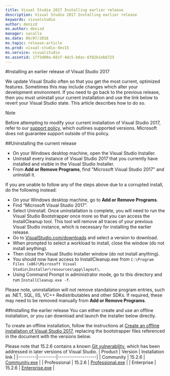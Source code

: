 ```yaml
---
title: Visual Studio 2017 Installing earlier release
description: Visual Studio 2017 Installing earlier release
keywords: visualstudio
author: denizd
ms.author: denizd
manager: sacalla
ms.date: 09/07/2016
ms.topic: release-article
ms.prod: visual-studio-dev15
ms.service: visualstudio
ms.assetid: 17f5d00a-681f-4dc5-bdac-6f82b1ebb725
---
```


#Installing an earlier release of Visual Studio 2017

We update Visual Studio often so that you get the most current, optimized features. Sometimes this may include changes which alter your development environment. If you need to go back to the previous release, then you must uninstall your current installation and use the link below to revert your Visual Studio state. This article describes how to do so.

> [!NOTE]
> Before attempting to modify your current installation of Visual Studio 2017, refer to our [support policy](https://www.visualstudio.com/en-us/productinfo/vs-servicing-vs), which outlines supported versions. Microsoft does not guarantee support outside of this policy.


##Uninstalling the current release
*   On your Windows desktop machine, open the Visual Studio Installer.
*   Uninstall every instance of Visual Studio 2017 that you currently have installed and visible in the Visual Studio Installer.
*   From **Add or Remove Programs**, find "Microsoft Visual Studio 2017" and uninstall it.

If you are unable to follow any of the steps above due to a corrupted install, do the following instead:
*	On your Windows desktop machine, go to **Add or Remove Programs**.
*	Find “Microsoft Visual Studio 2017”.
*	Select Uninstall. Once uninstallation is complete, you will need to run the Visual Studio Bootstrapper once more so that you can access the InstallCleanup tool. This tool will remove all traces of your previous Visual Studio instance, which is necessary for installing the earlier release.
*	Go to [VisualStudio.com/downloads](https://www.visualstudio.com/downloads) and select a version to download.
*	When prompted to select a workload to install, close the window (do not install anything).
*	Then close the Visual Studio Installer window (do not install anything).
*	You should now have access to InstallCleanup.exe from `C:\Program Files (x86)\Microsoft Visual Studio\Installer\resources\app\layout\`.
*	Using Command Prompt in administrator mode, go to this directory and run `InstallCleanup.exe -f`.

Please note, uninstallation will not remove standalone program entries, such as .NET, SQL, IIS, VC++ Redistributables and other SDKs. If required, these may need to be removed manually from **Add or Remove Programs**.

##Installing the earlier release
You can either create and use an offline installation, or you can download and launch the installer below directly.

To create an offline installation, follow the instructions at [Create an offline installation of Visual Studio 2017](https://docs.microsoft.com/visualstudio/ide/create-an-offline-installation-of-visual-studio), replacing the bootstrapper files referenced in the document with the versions below.

Please note that 15.2.6 contains a known [Git vulnerability](https://blogs.msdn.microsoft.com/devops/2017/08/15/git-vulnerability-with-submodules/), which has been addressed in later versions of Visual Studio.
| Product | Version | Installation link |
|---------|---------|-------------------|
| Community | 15.2.6 | [Community.exe](https://aka.ms/vs/15/release/3f9b192f9/vs_Community.exe) |
| Professional | 15.2.6 | [Professional.exe](https://aka.ms/vs/15/release/3f9b192f9/vs_Professional.exe) |
| Enterprise | 15.2.6 | [Enterprise.exe](https://aka.ms/vs/15/release/3f9b192f9/vs_Enterprise.exe) |


